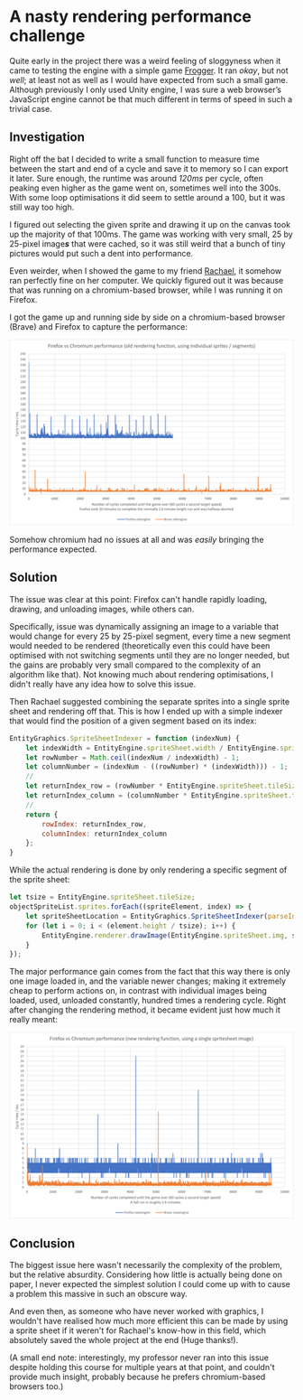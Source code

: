 # A nasty rendering performance challenge

Quite early in the project there was a weird feeling of sloggyness when it came to testing the engine with a simple game [Frogger](https://github.com/Xerren09/Frogger). It ran *okay*, but not *well*; at least not as well as I would have expected from such a small game. Although previously I only used Unity engine, I was sure a web browser’s JavaScript engine cannot be that much different in terms of speed in such a trivial case.

## Investigation

Right off the bat I decided to write a small function to measure time between the start and end of a cycle and save it to memory so I can export it later. Sure enough, the runtime was around *120ms* per cycle, often peaking even higher as the game went on, sometimes well into the 300s. With some loop optimisations it did seem to settle around a 100, but it was still way too high.

I figured out selecting the given sprite and drawing it up on the canvas took up the majority of that 100ms. The game was working with very small, 25 by 25-pixel image***s*** that were cached, so it was still weird that a bunch of tiny pictures would put such a dent into performance.

Even weirder, when I showed the game to my friend [Rachael](https://www.linkedin.com/in/rachael-cowan-41606522a/), it somehow ran perfectly fine on her computer. We quickly figured out it was because that was running on a chromium-based browser, while I was running it on Firefox.

I got the game up and running side by side on a chromium-based browser (Brave) and Firefox to capture the performance:

![Performance of the old rendering code, operating with separate sprites per segment](./docs/old.png)

Somehow chromium had no issues at all and was *easily* bringing the performance expected.

## Solution

The issue was clear at this point: Firefox can't handle rapidly loading, drawing, and unloading images, while others can. 

Specifically, issue was dynamically assigning an image to a variable that would change for every 25 by 25-pixel segment, every time a new segment would needed to be rendered (theoretically even this could have been optimised with not switching segments until they are no longer needed, but the gains are probably very small compared to the complexity of an algorithm like that). Not knowing much about rendering optimisations, I didn't really have any idea how to solve this issue. 

Then Rachael suggested combining the separate sprites into a single sprite sheet and rendering off that. This is how I ended up with a simple indexer that would find the position of a given segment based on its index:

```javascript
EntityGraphics.SpriteSheetIndexer = function (indexNum) {
    let indexWidth = EntityEngine.spriteSheet.width / EntityEngine.spriteSheet.tileSize;
    let rowNumber = Math.ceil(indexNum / indexWidth) - 1;
    let columnNumber = (indexNum - ((rowNumber) * (indexWidth))) - 1;
    //
    let returnIndex_row = (rowNumber * EntityEngine.spriteSheet.tileSize);
    let returnIndex_column = (columnNumber * EntityEngine.spriteSheet.tileSize);
    //
    return {
        rowIndex: returnIndex_row,
        columnIndex: returnIndex_column
    };
}
```
While the actual rendering is done by only rendering a specific segment of the sprite sheet:
```js
let tsize = EntityEngine.spriteSheet.tileSize;
objectSpriteList.sprites.forEach((spriteElement, index) => {
    let spriteSheetLocation = EntityGraphics.SpriteSheetIndexer(parseInt(spriteElement));
    for (let i = 0; i < (element.height / tsize); i++) {
        EntityEngine.renderer.drawImage(EntityEngine.spriteSheet.img, spriteSheetLocation.columnIndex, spriteSheetLocation.rowIndex, tsize, tsize, element.x + ((index) * EntityEngine.spriteSheet.tileSize), element.y + (i * tsize), tsize, tsize);
    }
});
```
The major performance gain comes from the fact that this way there is only one image loaded in, and the variable newer changes; making it extremely cheap to perform actions on, in contrast with individual images being loaded, used, unloaded constantly, hundred times a rendering cycle. Right after changing the rendering method, it became evident just how much it really meant:

![Performance of the updated rendering code, operating with a single sprite sheet](./docs/new.png)

## Conclusion

The biggest issue here wasn't necessarily the complexity of the problem, but the relative absurdity. Considering how little is actually being done on paper, I never expected the simplest solution I could come up with to cause a problem this massive in such an obscure way. 

And even then, as someone who have never worked with graphics, I wouldn't have realised how much more efficient this can be made by using a sprite sheet if it weren't for Rachael's know-how in this field, which absolutely saved the whole project at the end (Huge thanks!).

(A small end note: interestingly, my professor never ran into this issue despite holding this course for multiple years at that point, and couldn't provide much insight, probably because he prefers chromium-based browsers too.)

